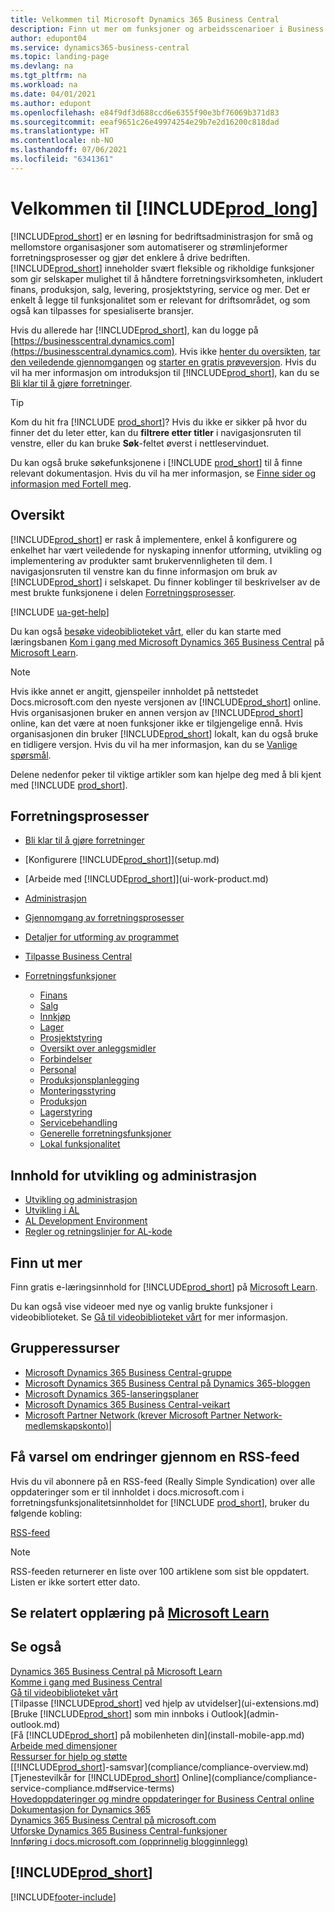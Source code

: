 ```yaml
---
title: Velkommen til Microsoft Dynamics 365 Business Central
description: Finn ut mer om funksjoner og arbeidsscenarioer i Business Central som hjelper selskaper med å administrere virksomheten, inkludert finans, produksjon, salg, levering, prosjektstyring, tjenester med mer.
author: edupont04
ms.service: dynamics365-business-central
ms.topic: landing-page
ms.devlang: na
ms.tgt_pltfrm: na
ms.workload: na
ms.date: 04/01/2021
ms.author: edupont
ms.openlocfilehash: e84f9df3d688ccd6e6355f90e3bf76069b371d83
ms.sourcegitcommit: eeaf9651c26e49974254e29b7e2d16200c818dad
ms.translationtype: HT
ms.contentlocale: nb-NO
ms.lasthandoff: 07/06/2021
ms.locfileid: "6341361"
---
```

# <a name="welcome-to-prod_long"></a>Velkommen til [!INCLUDE[prod_long](includes/prod_long.md)]

[!INCLUDE[prod_short](includes/prod_short.md)] er en løsning for bedriftsadministrasjon for små og mellomstore organisasjoner som automatiserer og strømlinjeformer forretningsprosesser og gjør det enklere å drive bedriften. [!INCLUDE[prod_short](includes/prod_short.md)] inneholder svært fleksible og rikholdige funksjoner som gir selskaper mulighet til å håndtere forretningsvirksomheten, inkludert finans, produksjon, salg, levering, prosjektstyring, service og mer. Det er enkelt å legge til funksjonalitet som er relevant for driftsområdet, og som også kan tilpasses for spesialiserte bransjer.  

Hvis du allerede har [!INCLUDE[prod_short](includes/prod_short.md)], kan du logge på [https://businesscentral.dynamics.com](https://businesscentral.dynamics.com). Hvis ikke [henter du oversikten](https://dynamics.microsoft.com/business-central/overview/), [tar den veiledende gjennomgangen](https://dynamics.microsoft.com/en-us/guidedtour/dynamics/business-central/1/1) og [starter en gratis prøveversjon](https://go.microsoft.com/fwlink/?linkid=847861). Hvis du vil ha mer informasjon om introduksjon til [!INCLUDE[prod_short](includes/prod_short.md)], kan du se [Bli klar til å gjøre forretninger](ui-get-ready-business.md).  

> [!TIP]
> Kom du hit fra [!INCLUDE [prod_short](includes/prod_short.md)]? Hvis du ikke er sikker på hvor du finner det du leter etter, kan du **filtrere etter titler** i navigasjonsruten til venstre, eller du kan bruke **Søk**-feltet øverst i nettleservinduet.  
>
> Du kan også bruke søkefunksjonene i [!INCLUDE [prod_short](includes/prod_short.md)] til å finne relevant dokumentasjon. Hvis du vil ha mer informasjon, se [Finne sider og informasjon med Fortell meg](ui-search.md).

## <a name="overview"></a>Oversikt

[!INCLUDE[prod_short](includes/prod_short.md)] er rask å implementere, enkel å konfigurere og enkelhet har vært veiledende for nyskaping innenfor utforming, utvikling og implementering av produkter samt brukervennligheten til dem. I navigasjonsruten til venstre kan du finne informasjon om bruk av [!INCLUDE[prod_short](includes/prod_short.md)] i selskapet. Du finner koblinger til beskrivelser av de mest brukte funksjonene i delen [Forretningsprosesser](#business-processes).  

[!INCLUDE [ua-get-help](includes/ua-get-help.md)]

Du kan også [besøke videobiblioteket vårt](across-videos.md), eller du kan starte med læringsbanen [Kom i gang med Microsoft Dynamics 365 Business Central](/learn/paths/get-started-dynamics-365-business-central/) på [Microsoft Learn](/learn/dynamics365/business-central?WT.mc_id=dyn365bc_landingpage-docs).  

> [!NOTE]
> Hvis ikke annet er angitt, gjenspeiler innholdet på nettstedet Docs.microsoft.com den nyeste versjonen av [!INCLUDE[prod_short](includes/prod_short.md)] online. Hvis organisasjonen bruker en annen versjon av [!INCLUDE[prod_short](includes/prod_short.md)] online, kan det være at noen funksjoner ikke er tilgjengelige ennå. Hvis organisasjonen din bruker [!INCLUDE[prod_short](includes/prod_short.md)] lokalt, kan du også bruke en tidligere versjon. Hvis du vil ha mer informasjon, kan du se [Vanlige spørsmål](across-faq.yml).

Delene nedenfor peker til viktige artikler som kan hjelpe deg med å bli kjent med [!INCLUDE [prod_short](includes/prod_short.md)].  

## <a name="business-processes"></a>Forretningsprosesser

- [Bli klar til å gjøre forretninger](ui-get-ready-business.md)
- [Konfigurere [!INCLUDE[prod_short](includes/prod_short.md)]](setup.md)
- [Arbeide med [!INCLUDE[prod_short](includes/prod_short.md)]](ui-work-product.md)
- [Administrasjon](admin-setup-and-administration.md)
- [Gjennomgang av forretningsprosesser](walkthrough-business-process-walkthroughs.md)
- [Detaljer for utforming av programmet](design-details-application-design.md)
- [Tilpasse Business Central](ui-customizing-overview.md)
- [Forretningsfunksjoner](across-business-functionality.md)

  - [Finans](finance.md)
  - [Salg](sales-manage-sales.md)
  - [Innkjøp](purchasing-manage-purchasing.md)
  - [Lager](inventory-manage-inventory.md)
  - [Prosjektstyring](projects-manage-projects.md)
  - [Oversikt over anleggsmidler](fa-manage.md)
  - [Forbindelser](marketing-relationship-management.md)
  - [Personal](hr-manage-human-resources.md)
  - [Produksjonsplanlegging](production-planning.md)
  - [Monteringsstyring](assembly-assemble-items.md)
  - [Produksjon](production-manage-manufacturing.md)
  - [Lagerstyring](warehouse-manage-warehouse.md)
  - [Servicebehandling](service-service.md)
  - [Generelle forretningsfunksjoner](ui-across-business-areas.md)
  - [Lokal funksjonalitet](about-localization.md)

## <a name="development-and-administration-content"></a>Innhold for utvikling og administrasjon

- [Utvikling og administrasjon](/dynamics365/business-central/dev-itpro/index)
- [Utvikling i AL](/dynamics365/business-central/dev-itpro/developer/devenv-dev-overview)
- [AL Development Environment](/dynamics365/business-central/dev-itpro/developer/devenv-reference-overview)
- [Regler og retningslinjer for AL-kode](/dynamics365/business-central/dev-itpro/compliance/apptest-overview)

## <a name="learn"></a>Finn ut mer

Finn gratis e-læringsinnhold for [!INCLUDE[prod_short](includes/prod_short.md)] på [Microsoft Learn](/learn/dynamics365/business-central?WT.mc_id=dyn365bc_landingpage-docs).  

Du kan også vise videoer med nye og vanlig brukte funksjoner i videobiblioteket. Se [Gå til videobiblioteket vårt](across-videos.md) for mer informasjon.  

## <a name="community-resources"></a>Grupperessurser

- [Microsoft Dynamics 365 Business Central-gruppe](https://community.dynamics.com/business)
- [Microsoft Dynamics 365 Business Central på Dynamics 365-bloggen](https://cloudblogs.microsoft.com/dynamics365/it/product/business-central/)
- [Microsoft Dynamics 365-lanseringsplaner](/dynamics365/release-plans/)
- [Microsoft Dynamics 365 Business Central-veikart](https://dynamics.microsoft.com/roadmap/business-central/)
- [Microsoft Partner Network \(krever Microsoft Partner Network-medlemskapskonto\)](https://mspartner.microsoft.com/en/us/windows/index.aspx)|  

## <a name="get-notified-about-changes-through-an-rss-feed"></a>Få varsel om endringer gjennom en RSS-feed

Hvis du vil abonnere på en RSS-feed (Really Simple Syndication) over alle oppdateringer som er til innholdet i docs.microsoft.com i forretningsfunksjonalitetsinnholdet for [!INCLUDE [prod_short](includes/prod_short.md)], bruker du følgende kobling:

[RSS-feed](/api/search/rss?$filter=scopes%2fany(t%3A%20t%20eq%20%27dynamics365-bc-app%27)&locale=en-us)

> [!NOTE]
> RSS-feeden returnerer en liste over 100 artiklene som sist ble oppdatert. Listen er ikke sortert etter dato.  

## <a name="see-related-training-at-microsoft-learn"></a>Se relatert opplæring på [Microsoft Learn](/learn/dynamics365/business-central?WT.mc_id=dyn365bc_landingpage-docs)

## <a name="see-also"></a>Se også

[Dynamics 365 Business Central på Microsoft Learn](/learn/dynamics365/business-central?WT.mc_id=dyn365bc_landingpage-docs)  
[Komme i gang med Business Central](ui-get-ready-business.md)  
[Gå til videobiblioteket vårt](across-videos.md)  
[Tilpasse [!INCLUDE[prod_short](includes/prod_short.md)] ved hjelp av utvidelser](ui-extensions.md)  
[Bruke [!INCLUDE[prod_short](includes/prod_short.md)] som min innboks i Outlook](admin-outlook.md)  
[Få [!INCLUDE[prod_short](includes/prod_short.md)] på mobilenheten din](install-mobile-app.md)  
[Arbeide med dimensjoner](finance-dimensions.md)  
[Ressurser for hjelp og støtte](product-help-and-support.md)  
[[!INCLUDE[prod_short](includes/prod_short.md)]-samsvar](compliance/compliance-overview.md)  
[Tjenestevilkår for [!INCLUDE[prod_short](includes/prod_short.md)] Online](compliance/compliance-service-compliance.md#service-terms)  
[Hovedoppdateringer og mindre oppdateringer for Business Central online](/dynamics365/business-central/dev-itpro/administration/update-rollout-timeline)  
[Dokumentasjon for Dynamics 365](/dynamics365/)  
[Dynamics 365 Business Central på microsoft.com](https://dynamics.microsoft.com/business-central/overview/)  
[Utforske Dynamics 365 Business Central-funksjoner](https://dynamics.microsoft.com/business-central/capabilities/)  
[Innføring i docs.microsoft.com (opprinnelig blogginnlegg)](/teamblog/introducing-docs-microsoft-com)  

## [!INCLUDE[prod_short](includes/free_trial_md.md)]

[!INCLUDE[footer-include](includes/footer-banner.md)]
